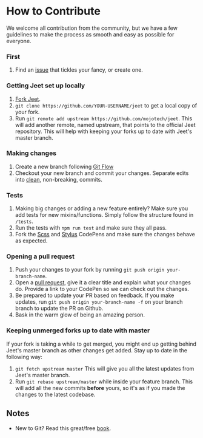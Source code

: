 # How to Contribute

We welcome all contribution from the community, but we have a few guidelines to make the process as smooth and easy as possible for everyone.

### First

1. Find an [issue](issues) that tickles your fancy, or create one.

### Getting Jeet set up locally

1. [Fork Jeet](https://github.com/mojotech/jeet/fork).
1. `git clone https://github.com/YOUR-USERNAME/jeet` to get a local copy of your fork.
1. Run `git remote add upstream https://github.com/mojotech/jeet`. This will add another remote, named upstream, that points to the official Jeet repository. This will help with keeping your forks up to date with Jeet's master branch.

### Making changes

1. Create a new branch following [Git Flow](http://nvie.com/posts/a-successful-git-branching-model/)
1. Checkout your new branch and commit your changes. Separate edits into [clean](https://github.com/erlang/otp/wiki/Writing-good-commit-messages), non-breaking, commits.

### Tests

1. Making big changes or adding a new feature entirely? Make sure you add tests for new mixins/functions. Simply follow the structure found in `/tests`.
1. Run the tests with `npm run test` and make sure they all pass.
1. Fork the [Scss](http://codepen.io/corysimmons/pen/EkcDm) and [Stylus](http://codepen.io/corysimmons/pen/ArLdm) CodePens and make sure the changes behave as expected.

### Opening a pull request

1. Push your changes to your fork by running `git push origin your-branch-name`.
1. Open a [pull request](https://help.github.com/articles/creating-a-pull-request), give it a clear title and explain what your changes do. Provide a link to your CodePen so we can check out the changes.
1. Be prepared to update your PR based on feedback. If you make updates, run `git push origin your-branch-name -f` on your branch branch to update the PR on Github.
1. Bask in the warm glow of being an amazing person.

### Keeping unmerged forks up to date with master

If your fork is taking a while to get merged, you might end up getting behind Jeet's master branch as other changes get added. Stay up to date in the following way:

1. `git fetch upstream master` This will give you all the latest updates from Jeet's master branch.
1. Run `git rebase upstream/master` while inside your feature branch. This will add all the new commits **before** yours, so it's as if you made the changes to the latest codebase.

## Notes
- New to Git? Read this great/free [book](http://git-scm.com/documentation).
